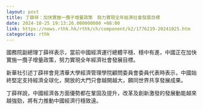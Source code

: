 ```yaml
---
layout: post
title: 丁薛祥：加快實施一攬子增量政策　努力實現全年經濟社會發展目標
date: 2024-10-25 19:13:26.000000000 +08:00
link: https://news.rthk.hk/rthk/ch/component/k2/1776219-20241025.htm
categories: rthk
---
```


國務院副總理丁薛祥表示，當前中國經濟運行總體平穩、穩中有進，中國正在加快實施一攬子增量政策，努力實現全年經濟社會發展目標。

新華社引述丁薜祥會見清華大學經濟管理學院顧問委員會委員代表時表示，中國始終堅定支持經濟全球化，開放的大門只會越開越大，願同世界共享發展成果。

丁薛祥說，中國經濟各方面優勢都在鞏固及提升，改革及創新激發的發展動能越來越強勁，將有力推動中國經濟行穩致遠。
